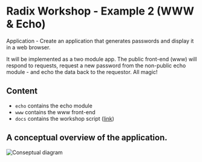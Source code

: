 # Radix Workshop - Example 2 (WWW & Echo)

Application - Create an application that generates passwords and display it in a web browser. 

It will be implemented as a two module app. The public front-end (www) will respond to requests, request a new password from the non-public echo module - and echo the data back to the requestor. All magic! 
 
## Content

- ```echo``` contains the echo module
- ```www``` contains the www front-end
- ```docs``` contains the workshop script ([link](./docs/workshop.md))

## A conceptual overview of the application.

![Conseptual diagram](./docs/smalldiagram.png) 
